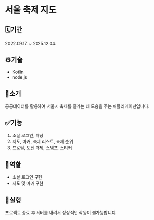 # 서울 축제 지도

## 🗓️기간
2022.09.17. ~ 2025.12.04.

## ⚙️기술
- Kotlin
- node.js

## 📖소개
공공데이터를 활용하여 서울시 축제를 즐기는 데 도움을 주는 애플리케이션입니다.

## ✅기능
1. 소셜 로그인, 채팅
2. 지도, 마커, 축제 리스트, 축제 순위
3. 프로필, 도전 과제, 스탬프, 스티커

## 👥역할
- 소셜 로그인 구현
- 지도 및 마커 구현

## 🚀실행
프로젝트 종료 후 서버를 내려서 정상적인 작동이 불가능합니다.


